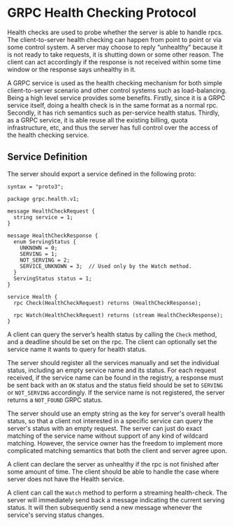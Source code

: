 GRPC Health Checking Protocol
================================

Health checks are used to probe whether the server is able to handle rpcs. The
client-to-server health checking can happen from point to point or via some
control system. A server may choose to reply “unhealthy” because it
is not ready to take requests, it is shutting down or some other reason.
The client can act accordingly if the response is not received within some time
window or the response says unhealthy in it.

A GRPC service is used as the health checking mechanism for both simple
client-to-server scenario and other control systems such as load-balancing.
Being a high
level service provides some benefits. Firstly, since it is a GRPC service
itself, doing a health check is in the same format as a normal rpc. Secondly,
it has rich semantics such as per-service health status. Thirdly, as a GRPC
service, it is able reuse all the existing billing, quota infrastructure, etc,
and thus the server has full control over the access of the health checking
service.

## Service Definition

The server should export a service defined in the following proto:

```
syntax = "proto3";

package grpc.health.v1;

message HealthCheckRequest {
  string service = 1;
}

message HealthCheckResponse {
  enum ServingStatus {
    UNKNOWN = 0;
    SERVING = 1;
    NOT_SERVING = 2;
    SERVICE_UNKNOWN = 3;  // Used only by the Watch method.
  }
  ServingStatus status = 1;
}

service Health {
  rpc Check(HealthCheckRequest) returns (HealthCheckResponse);

  rpc Watch(HealthCheckRequest) returns (stream HealthCheckResponse);
}
```

A client can query the server’s health status by calling the `Check` method, and
a deadline should be set on the rpc. The client can optionally set the service
name it wants to query for health status.

The server should register all the services manually and set
the individual status, including an empty service name and its status. For each
request received, if the service name can be found in the registry,
a response must be sent back with an `OK` status and the status field should be
set to `SERVING` or `NOT_SERVING` accordingly. If the service name is not
registered, the server returns a `NOT_FOUND` GRPC status.

The server should use an empty string as the key for server's
overall health status, so that a client not interested in a specific service can
query the server's status with an empty request. The server can just do exact
matching of the service name without support of any kind of wildcard matching.
However, the service owner has the freedom to implement more complicated
matching semantics that both the client and server agree upon.

A client can declare the server as unhealthy if the rpc is not finished after
some amount of time. The client should be able to handle the case where server
does not have the Health service.

A client can call the `Watch` method to perform a streaming health-check.
The server will immediately send back a message indicating the current
serving status.  It will then subsequently send a new message whenever
the service's serving status changes.
